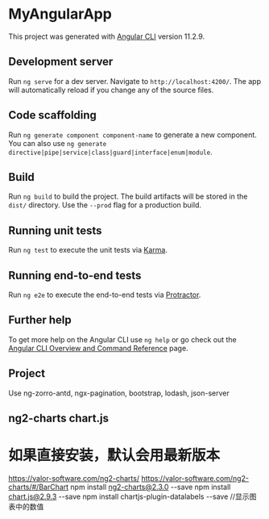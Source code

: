 # MyAngularApp

This project was generated with [Angular CLI](https://github.com/angular/angular-cli) version 11.2.9.

## Development server

Run `ng serve` for a dev server. Navigate to `http://localhost:4200/`. The app will automatically reload if you change any of the source files.

## Code scaffolding

Run `ng generate component component-name` to generate a new component. You can also use `ng generate directive|pipe|service|class|guard|interface|enum|module`.

## Build

Run `ng build` to build the project. The build artifacts will be stored in the `dist/` directory. Use the `--prod` flag for a production build.

## Running unit tests

Run `ng test` to execute the unit tests via [Karma](https://karma-runner.github.io).

## Running end-to-end tests

Run `ng e2e` to execute the end-to-end tests via [Protractor](http://www.protractortest.org/).

## Further help

To get more help on the Angular CLI use `ng help` or go check out the [Angular CLI Overview and Command Reference](https://angular.io/cli) page.


## Project 

Use ng-zorro-antd, ngx-pagination, bootstrap, lodash, json-server


## ng2-charts  chart.js 
# 如果直接安装，默认会用最新版本

https://valor-software.com/ng2-charts/       https://valor-software.com/ng2-charts/#/BarChart
npm install ng2-charts@2.3.0 --save
npm install chart.js@2.9.3 --save
npm install chartjs-plugin-datalabels --save //显示图表中的数值
